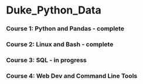 # Duke_Python_Data

### Course 1: Python and Pandas - complete
### Course 2: Linux and Bash - complete
### Course 3: SQL - in progress
### Course 4: Web Dev and Command Line Tools
